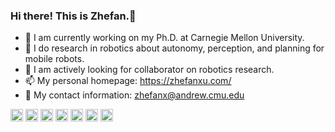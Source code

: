 ### Hi there! This is Zhefan.👋

- 🔭 I am currently working on my Ph.D. at Carnegie Mellon University.
- 🌱 I do research in robotics about autonomy, perception, and planning for mobile robots.
- 👯 I am actively looking for collaborator on robotics research.
- 📫 My personal homepage: https://zhefanxu.com/
- 💬 My contact information: zhefanx@andrew.cmu.edu

<img src="https://img.shields.io/badge/ROS-22314E?style=flat-square&logo=ROS&logoColor=white" height="20"/>  <img src="https://img.shields.io/badge/C++-00599C?style=flat-square&logo=C%2B%2B&logoColor=white" height="20"/>  <img src="https://img.shields.io/badge/Python-3766AB?style=flat-square&logo=Python&logoColor=white" height="20"/>  <img src="https://camo.githubusercontent.com/965872800e548eae7cf1a07ccbd7d06723501c8ea49a4d65d87a8724536f652b/68747470733a2f2f696d672e736869656c64732e696f2f62616467652f2d5079546f7263682d6565346332633f7374796c653d666c61742d737175617265266c6f676f3d7079746f726368266c6f676f436f6c6f723d7768697465" height="20"/>  <img src="https://img.shields.io/badge/TensorFlow-FF6F00?style=for-the-badge&logo=tensorflow&logoColor=white" height="20"/>  <img src="https://img.shields.io/badge/MATLAB-FF452F?style=flat-square&logo=Mathworks&logoColor=white" height="20"/>  <img src="https://img.shields.io/badge/SolidWorks-FF3333?style=flat-square&logo=Solidworks&logoColor=white" height="20"/>



